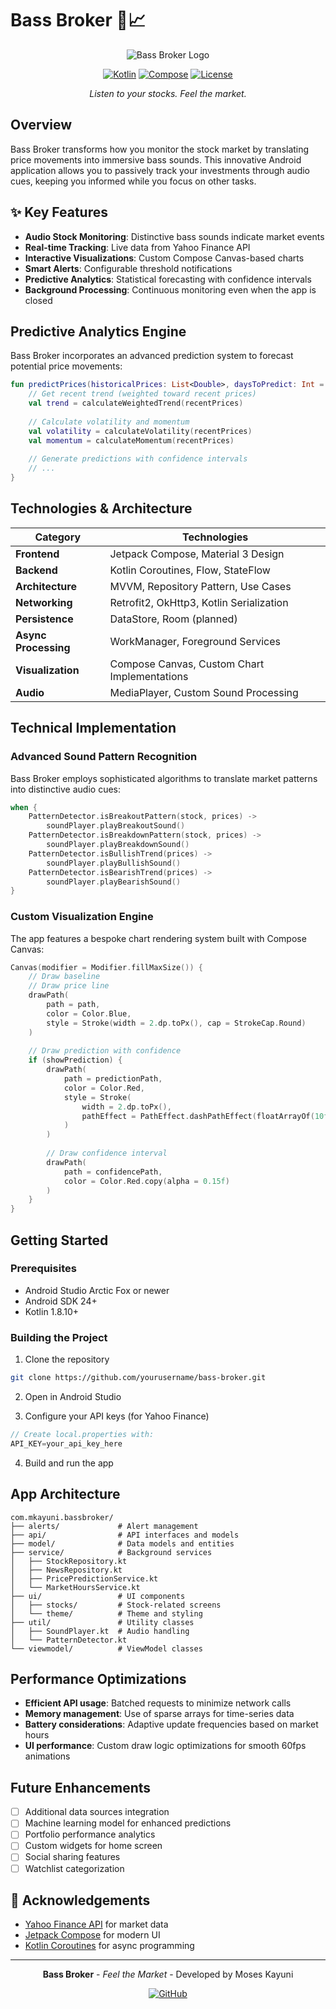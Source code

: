 # Bass Broker 🎵📈

<div align="center">
  
  ![Bass Broker Logo](app/src/main/res/mipmap-xxxhdpi/ic_launcher.png)
  
  [![Kotlin](https://img.shields.io/badge/Kotlin-1.8.10-blue.svg)](https://kotlinlang.org)
  [![Compose](https://img.shields.io/badge/Jetpack%20Compose-Latest-green.svg)](https://developer.android.com/jetpack/compose)
  [![License](https://img.shields.io/badge/License-MIT-orange.svg)](LICENSE)
  
  *Listen to your stocks. Feel the market.*
</div>

## Overview

Bass Broker transforms how you monitor the stock market by translating price movements into immersive bass sounds. This innovative Android application allows you to passively track your investments through audio cues, keeping you informed while you focus on other tasks.

## ✨ Key Features

- **Audio Stock Monitoring**: Distinctive bass sounds indicate market events
- **Real-time Tracking**: Live data from Yahoo Finance API
- **Interactive Visualizations**: Custom Compose Canvas-based charts
- **Smart Alerts**: Configurable threshold notifications
- **Predictive Analytics**: Statistical forecasting with confidence intervals
- **Background Processing**: Continuous monitoring even when the app is closed

##  Predictive Analytics Engine

Bass Broker incorporates an advanced prediction system to forecast potential price movements:

```kotlin
fun predictPrices(historicalPrices: List<Double>, daysToPredict: Int = 5): PredictionResult {
    // Get recent trend (weighted toward recent prices)
    val trend = calculateWeightedTrend(recentPrices)
    
    // Calculate volatility and momentum
    val volatility = calculateVolatility(recentPrices)
    val momentum = calculateMomentum(recentPrices)
    
    // Generate predictions with confidence intervals
    // ...
}
```

## Technologies & Architecture

| Category | Technologies |
|----------|--------------|
| **Frontend** | Jetpack Compose, Material 3 Design |
| **Backend** | Kotlin Coroutines, Flow, StateFlow |
| **Architecture** | MVVM, Repository Pattern, Use Cases |
| **Networking** | Retrofit2, OkHttp3, Kotlin Serialization |
| **Persistence** | DataStore, Room (planned) |
| **Async Processing** | WorkManager, Foreground Services |
| **Visualization** | Compose Canvas, Custom Chart Implementations |
| **Audio** | MediaPlayer, Custom Sound Processing |

## Technical Implementation

### Advanced Sound Pattern Recognition

Bass Broker employs sophisticated algorithms to translate market patterns into distinctive audio cues:

```kotlin
when {
    PatternDetector.isBreakoutPattern(stock, prices) -> 
        soundPlayer.playBreakoutSound()
    PatternDetector.isBreakdownPattern(stock, prices) -> 
        soundPlayer.playBreakdownSound()
    PatternDetector.isBullishTrend(prices) -> 
        soundPlayer.playBullishSound()
    PatternDetector.isBearishTrend(prices) -> 
        soundPlayer.playBearishSound()
}
```

### Custom Visualization Engine

The app features a bespoke chart rendering system built with Compose Canvas:

```kotlin
Canvas(modifier = Modifier.fillMaxSize()) {
    // Draw baseline
    // Draw price line
    drawPath(
        path = path,
        color = Color.Blue,
        style = Stroke(width = 2.dp.toPx(), cap = StrokeCap.Round)
    )
    
    // Draw prediction with confidence
    if (showPrediction) {
        drawPath(
            path = predictionPath,
            color = Color.Red,
            style = Stroke(
                width = 2.dp.toPx(),
                pathEffect = PathEffect.dashPathEffect(floatArrayOf(10f, 5f))
            )
        )
        
        // Draw confidence interval
        drawPath(
            path = confidencePath,
            color = Color.Red.copy(alpha = 0.15f)
        )
    }
}
```

## Getting Started

### Prerequisites

- Android Studio Arctic Fox or newer
- Android SDK 24+
- Kotlin 1.8.10+

### Building the Project

1. Clone the repository
```bash
git clone https://github.com/yourusername/bass-broker.git
```

2. Open in Android Studio

3. Configure your API keys (for Yahoo Finance)
```kotlin
// Create local.properties with:
API_KEY=your_api_key_here
```

4. Build and run the app

##  App Architecture

```
com.mkayuni.bassbroker/
├── alerts/             # Alert management
├── api/                # API interfaces and models
├── model/              # Data models and entities
├── service/            # Background services
│   ├── StockRepository.kt
│   ├── NewsRepository.kt
│   ├── PricePredictionService.kt
│   └── MarketHoursService.kt
├── ui/                 # UI components
│   ├── stocks/         # Stock-related screens
│   └── theme/          # Theme and styling
├── util/               # Utility classes
│   ├── SoundPlayer.kt  # Audio handling
│   └── PatternDetector.kt
└── viewmodel/          # ViewModel classes
```

## Performance Optimizations

- **Efficient API usage**: Batched requests to minimize network calls
- **Memory management**: Use of sparse arrays for time-series data
- **Battery considerations**: Adaptive update frequencies based on market hours
- **UI performance**: Custom draw logic optimizations for smooth 60fps animations

## Future Enhancements

- [ ] Additional data sources integration
- [ ] Machine learning model for enhanced predictions
- [ ] Portfolio performance analytics
- [ ] Custom widgets for home screen
- [ ] Social sharing features
- [ ] Watchlist categorization

## 🙏 Acknowledgements

- [Yahoo Finance API](https://www.yahoofinanceapi.com/) for market data
- [Jetpack Compose](https://developer.android.com/jetpack/compose) for modern UI
- [Kotlin Coroutines](https://kotlinlang.org/docs/coroutines-overview.html) for async programming

---

<div align="center">
  
  **Bass Broker** - *Feel the Market* - Developed by Moses Kayuni
  
  [![GitHub](https://img.shields.io/badge/GitHub-mkayuni-blue?logo=github)](https://github.com/mkayuni)
  
</div>
